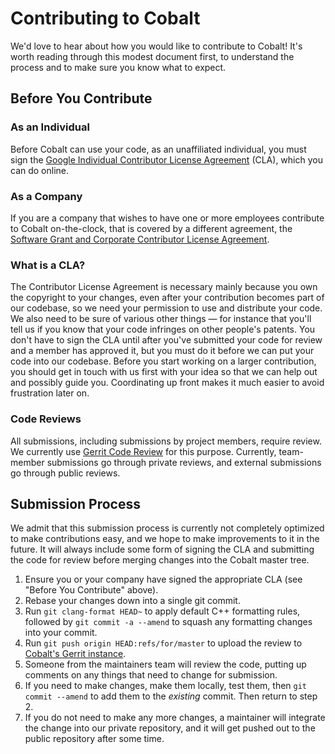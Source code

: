 # Contributing to Cobalt

We'd love to hear about how you would like to contribute to Cobalt! It's worth
reading through this modest document first, to understand the process and to
make sure you know what to expect.

## Before You Contribute

### As an Individual


Before Cobalt can use your code, as an unaffiliated individual, you must sign
the [Google Individual Contributor License Agreement](https://cla.developers.google.com/about/google-individual) (CLA), which you can do online.

### As a Company

If you are a company that wishes to have one or more employees contribute to
Cobalt on-the-clock, that is covered by a different agreement, the
[Software Grant and Corporate Contributor License Agreement](https://cla.developers.google.com/about/google-corporate).

### What is a CLA?

The Contributor License Agreement is necessary mainly because you own the
copyright to your changes, even after your contribution becomes part of our
codebase, so we need your permission to use and distribute your code. We also
need to be sure of various other things — for instance that you'll tell us if
you know that your code infringes on other people's patents. You don't have to
sign the CLA until after you've submitted your code for review and a member has
approved it, but you must do it before we can put your code into our codebase.
Before you start working on a larger contribution, you should get in touch with
us first with your idea so that we can help out and possibly guide
you. Coordinating up front makes it much easier to avoid frustration later on.


### Code Reviews

All submissions, including submissions by project members, require review. We
currently use [Gerrit Code Review](https://www.gerritcodereview.com/) for this
purpose. Currently, team-member submissions go through private reviews, and
external submissions go through public reviews.


## Submission Process

We admit that this submission process is currently not completely optimized to
make contributions easy, and we hope to make improvements to it in the
future. It will always include some form of signing the CLA and submitting the
code for review before merging changes into the Cobalt master tree.

  1. Ensure you or your company have signed the appropriate CLA (see "Before You
     Contribute" above).
  1. Rebase your changes down into a single git commit.
  1. Run `git clang-format HEAD~` to apply default C++ formatting rules,
     followed by `git commit -a --amend` to squash any formatting changes
     into your commit.
  1. Run `git push origin HEAD:refs/for/master` to upload the review to
     [Cobalt's Gerrit instance](https://cobalt-review.googlesource.com/).
  1. Someone from the maintainers team will review the code, putting up comments
     on any things that need to change for submission.
  1. If you need to make changes, make them locally, test them, then `git commit
     --amend` to add them to the *existing* commit. Then return to step 2.
  1. If you do not need to make any more changes, a maintainer will integrate
     the change into our private repository, and it will get pushed out to the
     public repository after some time.
